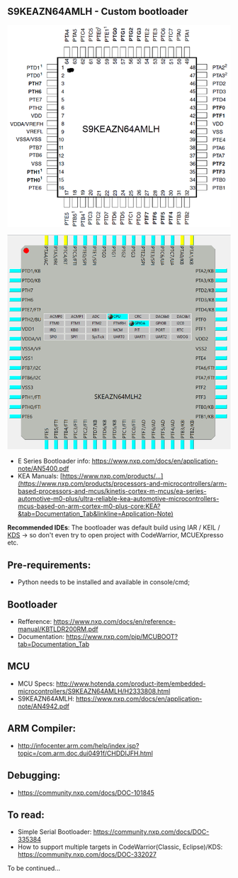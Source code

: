 ## S9KEAZN64AMLH - Custom bootloader

![S9KEAZN64AMLH pinmap](doc/pinmap.png)

![](doc/cpu.png)


  * E Series Bootloader info: https://www.nxp.com/docs/en/application-note/AN5400.pdf
  * KEA Manuals: [https://www.nxp.com/products/...](https://www.nxp.com/products/processors-and-microcontrollers/arm-based-processors-and-mcus/kinetis-cortex-m-mcus/ea-series-automotive-m0-plus/ultra-reliable-kea-automotive-microcontrollers-mcus-based-on-arm-cortex-m0-plus-core:KEA?&tab=Documentation_Tab&linkline=Application-Note)

**Recommended IDEs**: The bootloader was default build using IAR / KEIL / [KDS](https://www.nxp.com/products/wireless-connectivity/proprietary-ieee-802.15.4-based/kinetis-design-studio-integrated-development-environment-ide:KDS_IDE) -> so don't even try to open project with CodeWarrior, MCUEXpresso etc.

## Pre-requirements:

  * Python needs to be installed and available in console/cmd;

## Bootloader

  * Refference: https://www.nxp.com/docs/en/reference-manual/KBTLDR200RM.pdf
  * Documentation: https://www.nxp.com/pip/MCUBOOT?tab=Documentation_Tab

## MCU

  * MCU Specs: http://www.hotenda.com/product-item/embedded-microcontrollers/S9KEAZN64AMLH/H2333808.html
  * S9KEAZN64AMLH: https://www.nxp.com/docs/en/application-note/AN4942.pdf

## ARM Compiler:

  * http://infocenter.arm.com/help/index.jsp?topic=/com.arm.doc.dui0491f/CHDDIJFH.html  

## Debugging:
  * https://community.nxp.com/docs/DOC-101845
  
## To read:
  * Simple Serial Bootloader: https://community.nxp.com/docs/DOC-335384
  * How to support multiple targets in CodeWarrior(Classic, Eclipse)/KDS: https://community.nxp.com/docs/DOC-332027

To be continued...
